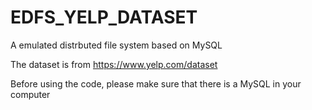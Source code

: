 # EDFS_YELP_DATASET
A emulated distrbuted file system based on MySQL

The dataset is from https://www.yelp.com/dataset

Before using the code, please make sure that there is a MySQL in your computer
